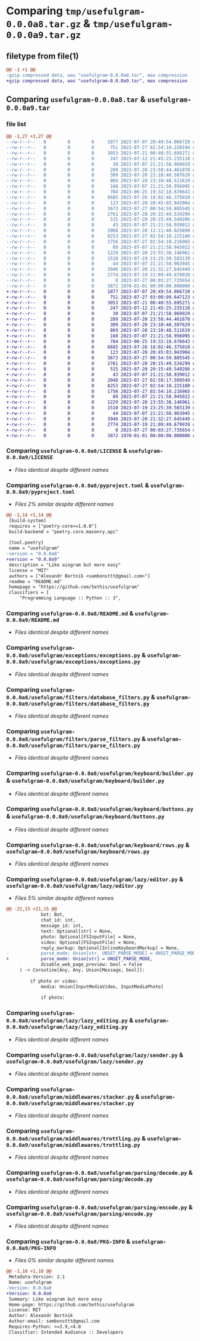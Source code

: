 # Comparing `tmp/usefulgram-0.0.0a8.tar.gz` & `tmp/usefulgram-0.0.0a9.tar.gz`

## filetype from file(1)

```diff
@@ -1 +1 @@
-gzip compressed data, was "usefulgram-0.0.0a8.tar", max compression
+gzip compressed data, was "usefulgram-0.0.0a9.tar", max compression
```

## Comparing `usefulgram-0.0.0a8.tar` & `usefulgram-0.0.0a9.tar`

### file list

```diff
@@ -1,27 +1,27 @@
--rw-r--r--   0        0        0     1077 2023-07-07 20:49:54.066720 usefulgram-0.0.0a8/LICENSE
--rw-r--r--   0        0        0      751 2023-07-27 02:54:10.220194 usefulgram-0.0.0a8/pyproject.toml
--rw-r--r--   0        0        0     3053 2023-07-21 00:40:55.695271 usefulgram-0.0.0a8/README.md
--rw-r--r--   0        0        0      247 2023-07-12 21:45:25.235118 usefulgram-0.0.0a8/usefulgram/__init__.py
--rw-r--r--   0        0        0       30 2023-07-07 21:21:58.969929 usefulgram-0.0.0a8/usefulgram/enums/__init__.py
--rw-r--r--   0        0        0      289 2023-07-20 23:58:44.461878 usefulgram-0.0.0a8/usefulgram/enums/const.py
--rw-r--r--   0        0        0      309 2023-07-20 23:10:48.507629 usefulgram-0.0.0a8/usefulgram/exceptions/__init__.py
--rw-r--r--   0        0        0      869 2023-07-20 23:10:48.511619 usefulgram-0.0.0a8/usefulgram/exceptions/exceptions.py
--rw-r--r--   0        0        0      168 2023-07-07 21:21:58.956995 usefulgram-0.0.0a8/usefulgram/filters/__init__.py
--rw-r--r--   0        0        0      784 2023-06-25 19:32:18.676643 usefulgram-0.0.0a8/usefulgram/filters/database_filters.py
--rw-r--r--   0        0        0     6685 2023-07-26 18:02:46.375010 usefulgram-0.0.0a8/usefulgram/filters/parse_filters.py
--rw-r--r--   0        0        0      123 2023-07-20 20:45:03.943904 usefulgram-0.0.0a8/usefulgram/keyboard/__init__.py
--rw-r--r--   0        0        0     3673 2023-07-27 00:54:59.805545 usefulgram-0.0.0a8/usefulgram/keyboard/builder.py
--rw-r--r--   0        0        0     2761 2023-07-20 20:15:49.534299 usefulgram-0.0.0a8/usefulgram/keyboard/buttons.py
--rw-r--r--   0        0        0      515 2023-07-20 20:15:49.549286 usefulgram-0.0.0a8/usefulgram/keyboard/rows.py
--rw-r--r--   0        0        0       43 2023-07-07 21:21:58.939012 usefulgram-0.0.0a8/usefulgram/lazy/__init__.py
--rw-r--r--   0        0        0     2066 2023-07-20 12:11:40.025890 usefulgram-0.0.0a8/usefulgram/lazy/editor.py
--rw-r--r--   0        0        0     8253 2023-07-27 02:54:10.225180 usefulgram-0.0.0a8/usefulgram/lazy/lazy_editing.py
--rw-r--r--   0        0        0     1756 2023-07-27 02:54:10.216965 usefulgram-0.0.0a8/usefulgram/lazy/sender.py
--rw-r--r--   0        0        0       89 2023-07-07 21:21:58.945022 usefulgram-0.0.0a8/usefulgram/middlewares/__init__.py
--rw-r--r--   0        0        0     1229 2023-07-20 23:55:38.146961 usefulgram-0.0.0a8/usefulgram/middlewares/stacker.py
--rw-r--r--   0        0        0     1510 2023-07-19 23:25:39.503139 usefulgram-0.0.0a8/usefulgram/middlewares/trottling.py
--rw-r--r--   0        0        0       44 2023-07-07 21:21:58.963945 usefulgram-0.0.0a8/usefulgram/parsing/__init__.py
--rw-r--r--   0        0        0     3946 2023-07-20 21:32:27.645449 usefulgram-0.0.0a8/usefulgram/parsing/decode.py
--rw-r--r--   0        0        0     2774 2023-07-19 21:09:49.679939 usefulgram-0.0.0a8/usefulgram/parsing/encode.py
--rw-r--r--   0        0        0        0 2023-07-27 00:03:27.735654 usefulgram-0.0.0a8/usefulgram/utils/__init__.py
--rw-r--r--   0        0        0     3872 1970-01-01 00:00:00.000000 usefulgram-0.0.0a8/PKG-INFO
+-rw-r--r--   0        0        0     1077 2023-07-07 20:49:54.066720 usefulgram-0.0.0a9/LICENSE
+-rw-r--r--   0        0        0      751 2023-07-27 03:00:09.647123 usefulgram-0.0.0a9/pyproject.toml
+-rw-r--r--   0        0        0     3053 2023-07-21 00:40:55.695271 usefulgram-0.0.0a9/README.md
+-rw-r--r--   0        0        0      247 2023-07-12 21:45:25.235118 usefulgram-0.0.0a9/usefulgram/__init__.py
+-rw-r--r--   0        0        0       30 2023-07-07 21:21:58.969929 usefulgram-0.0.0a9/usefulgram/enums/__init__.py
+-rw-r--r--   0        0        0      289 2023-07-20 23:58:44.461878 usefulgram-0.0.0a9/usefulgram/enums/const.py
+-rw-r--r--   0        0        0      309 2023-07-20 23:10:48.507629 usefulgram-0.0.0a9/usefulgram/exceptions/__init__.py
+-rw-r--r--   0        0        0      869 2023-07-20 23:10:48.511619 usefulgram-0.0.0a9/usefulgram/exceptions/exceptions.py
+-rw-r--r--   0        0        0      168 2023-07-07 21:21:58.956995 usefulgram-0.0.0a9/usefulgram/filters/__init__.py
+-rw-r--r--   0        0        0      784 2023-06-25 19:32:18.676643 usefulgram-0.0.0a9/usefulgram/filters/database_filters.py
+-rw-r--r--   0        0        0     6685 2023-07-26 18:02:46.375010 usefulgram-0.0.0a9/usefulgram/filters/parse_filters.py
+-rw-r--r--   0        0        0      123 2023-07-20 20:45:03.943904 usefulgram-0.0.0a9/usefulgram/keyboard/__init__.py
+-rw-r--r--   0        0        0     3673 2023-07-27 00:54:59.805545 usefulgram-0.0.0a9/usefulgram/keyboard/builder.py
+-rw-r--r--   0        0        0     2761 2023-07-20 20:15:49.534299 usefulgram-0.0.0a9/usefulgram/keyboard/buttons.py
+-rw-r--r--   0        0        0      515 2023-07-20 20:15:49.549286 usefulgram-0.0.0a9/usefulgram/keyboard/rows.py
+-rw-r--r--   0        0        0       43 2023-07-07 21:21:58.939012 usefulgram-0.0.0a9/usefulgram/lazy/__init__.py
+-rw-r--r--   0        0        0     2048 2023-07-27 02:58:17.509549 usefulgram-0.0.0a9/usefulgram/lazy/editor.py
+-rw-r--r--   0        0        0     8253 2023-07-27 02:54:10.225180 usefulgram-0.0.0a9/usefulgram/lazy/lazy_editing.py
+-rw-r--r--   0        0        0     1756 2023-07-27 02:54:10.216965 usefulgram-0.0.0a9/usefulgram/lazy/sender.py
+-rw-r--r--   0        0        0       89 2023-07-07 21:21:58.945022 usefulgram-0.0.0a9/usefulgram/middlewares/__init__.py
+-rw-r--r--   0        0        0     1229 2023-07-20 23:55:38.146961 usefulgram-0.0.0a9/usefulgram/middlewares/stacker.py
+-rw-r--r--   0        0        0     1510 2023-07-19 23:25:39.503139 usefulgram-0.0.0a9/usefulgram/middlewares/trottling.py
+-rw-r--r--   0        0        0       44 2023-07-07 21:21:58.963945 usefulgram-0.0.0a9/usefulgram/parsing/__init__.py
+-rw-r--r--   0        0        0     3946 2023-07-20 21:32:27.645449 usefulgram-0.0.0a9/usefulgram/parsing/decode.py
+-rw-r--r--   0        0        0     2774 2023-07-19 21:09:49.679939 usefulgram-0.0.0a9/usefulgram/parsing/encode.py
+-rw-r--r--   0        0        0        0 2023-07-27 00:03:27.735654 usefulgram-0.0.0a9/usefulgram/utils/__init__.py
+-rw-r--r--   0        0        0     3872 1970-01-01 00:00:00.000000 usefulgram-0.0.0a9/PKG-INFO
```

### Comparing `usefulgram-0.0.0a8/LICENSE` & `usefulgram-0.0.0a9/LICENSE`

 * *Files identical despite different names*

### Comparing `usefulgram-0.0.0a8/pyproject.toml` & `usefulgram-0.0.0a9/pyproject.toml`

 * *Files 2% similar despite different names*

```diff
@@ -1,14 +1,14 @@
 [build-system]
 requires = ["poetry-core>=1.0.0"]
 build-backend = "poetry.core.masonry.api"
 
 [tool.poetry]
 name = "usefulgram"
-version = "0.0.0a8"
+version = "0.0.0a9"
 description = "Like aiogram but more easy"
 license = "MIT"
 authors = ["Alexandr Bortnik <sambonsttt@gmail.com>"]
 readme = "README.md"
 homepage = "https://github.com/Sethis/usefulgram"
 classifiers = [
     "Programming Language :: Python :: 3",
```

### Comparing `usefulgram-0.0.0a8/README.md` & `usefulgram-0.0.0a9/README.md`

 * *Files identical despite different names*

### Comparing `usefulgram-0.0.0a8/usefulgram/exceptions/exceptions.py` & `usefulgram-0.0.0a9/usefulgram/exceptions/exceptions.py`

 * *Files identical despite different names*

### Comparing `usefulgram-0.0.0a8/usefulgram/filters/database_filters.py` & `usefulgram-0.0.0a9/usefulgram/filters/database_filters.py`

 * *Files identical despite different names*

### Comparing `usefulgram-0.0.0a8/usefulgram/filters/parse_filters.py` & `usefulgram-0.0.0a9/usefulgram/filters/parse_filters.py`

 * *Files identical despite different names*

### Comparing `usefulgram-0.0.0a8/usefulgram/keyboard/builder.py` & `usefulgram-0.0.0a9/usefulgram/keyboard/builder.py`

 * *Files identical despite different names*

### Comparing `usefulgram-0.0.0a8/usefulgram/keyboard/buttons.py` & `usefulgram-0.0.0a9/usefulgram/keyboard/buttons.py`

 * *Files identical despite different names*

### Comparing `usefulgram-0.0.0a8/usefulgram/keyboard/rows.py` & `usefulgram-0.0.0a9/usefulgram/keyboard/rows.py`

 * *Files identical despite different names*

### Comparing `usefulgram-0.0.0a8/usefulgram/lazy/editor.py` & `usefulgram-0.0.0a9/usefulgram/lazy/editor.py`

 * *Files 5% similar despite different names*

```diff
@@ -21,15 +21,15 @@
             bot: Bot,
             chat_id: int,
             message_id: int,
             text: Optional[str] = None,
             photo: Optional[FSInputFile] = None,
             video: Optional[FSInputFile] = None,
             reply_markup: Optional[InlineKeyboardMarkup] = None,
-            parse_mode: Union[str, UNSET_PARSE_MODE] = UNSET_PARSE_MODE,
+            parse_mode: Union[str] = UNSET_PARSE_MODE,
             disable_web_page_preview: bool = False
     ) -> Coroutine[Any, Any, Union[Message, bool]]:
 
         if photo or video:
             media: Union[InputMediaVideo, InputMediaPhoto]
 
             if photo:
```

### Comparing `usefulgram-0.0.0a8/usefulgram/lazy/lazy_editing.py` & `usefulgram-0.0.0a9/usefulgram/lazy/lazy_editing.py`

 * *Files identical despite different names*

### Comparing `usefulgram-0.0.0a8/usefulgram/lazy/sender.py` & `usefulgram-0.0.0a9/usefulgram/lazy/sender.py`

 * *Files identical despite different names*

### Comparing `usefulgram-0.0.0a8/usefulgram/middlewares/stacker.py` & `usefulgram-0.0.0a9/usefulgram/middlewares/stacker.py`

 * *Files identical despite different names*

### Comparing `usefulgram-0.0.0a8/usefulgram/middlewares/trottling.py` & `usefulgram-0.0.0a9/usefulgram/middlewares/trottling.py`

 * *Files identical despite different names*

### Comparing `usefulgram-0.0.0a8/usefulgram/parsing/decode.py` & `usefulgram-0.0.0a9/usefulgram/parsing/decode.py`

 * *Files identical despite different names*

### Comparing `usefulgram-0.0.0a8/usefulgram/parsing/encode.py` & `usefulgram-0.0.0a9/usefulgram/parsing/encode.py`

 * *Files identical despite different names*

### Comparing `usefulgram-0.0.0a8/PKG-INFO` & `usefulgram-0.0.0a9/PKG-INFO`

 * *Files 0% similar despite different names*

```diff
@@ -1,10 +1,10 @@
 Metadata-Version: 2.1
 Name: usefulgram
-Version: 0.0.0a8
+Version: 0.0.0a9
 Summary: Like aiogram but more easy
 Home-page: https://github.com/Sethis/usefulgram
 License: MIT
 Author: Alexandr Bortnik
 Author-email: sambonsttt@gmail.com
 Requires-Python: >=3.9,<4.0
 Classifier: Intended Audience :: Developers
```

